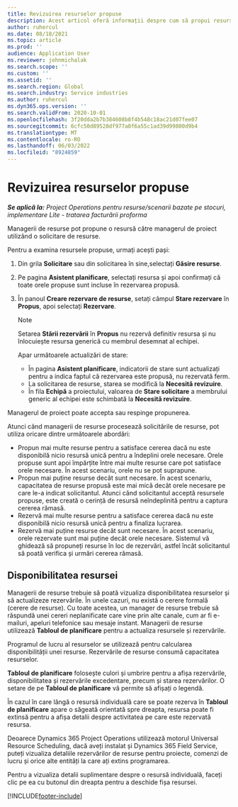 ```yaml
---
title: Revizuirea resurselor propuse
description: Acest articol oferă informații despre cum să propui resursele proiectului.
author: ruhercul
ms.date: 08/18/2021
ms.topic: article
ms.prod: ''
audience: Application User
ms.reviewer: johnmichalak
ms.search.scope: ''
ms.custom: ''
ms.assetid: ''
ms.search.region: Global
ms.search.industry: Service industries
ms.author: ruhercul
ms.dyn365.ops.version: ''
ms.search.validFrom: 2020-10-01
ms.openlocfilehash: 3f20dda2b7b384608b8f4b548c18ac21d07fee07
ms.sourcegitcommit: 6cfc50d89528df977a8f6a55c1ad39d99800d9b4
ms.translationtype: MT
ms.contentlocale: ro-RO
ms.lasthandoff: 06/03/2022
ms.locfileid: "8924859"
---
```

# <a name="review-proposed-resources"></a>Revizuirea resurselor propuse

_**Se aplică la:** Project Operations pentru resurse/scenarii bazate pe stocuri, implementare Lite - tratarea facturării proforma_

Managerii de resurse pot propune o resursă către managerul de proiect utilizând o solicitare de resurse.

Pentru a examina resursele propuse, urmați acești pași:

1. Din grila **Solicitare** sau din solicitarea în sine,selectați **Găsire resurse**.
2. Pe pagina **Asistent planificare**, selectați resursa și apoi confirmați că toate orele propuse sunt incluse în rezervarea propusă.
3. În panoul **Creare rezervare de resurse**, setați câmpul **Stare rezervare** în **Propus**, apoi selectați **Rezervare**.

    > [!NOTE]
    > Setarea **Stării rezervării** în **Propus** nu rezervă definitiv resursa și nu înlocuiește resursa generică cu membrul desemnat al echipei.

    Apar următoarele actualizări de stare:

    - În pagina **Asistent planificare**, indicatorii de stare sunt actualizați pentru a indica faptul că rezervarea este propusă, nu rezervată ferm.
    - La solicitarea de resurse, starea se modifică la **Necesită revizuire**.
    - În fila **Echipă** a proiectului, valoarea de **Stare solicitare** a membrului generic al echipei este schimbată la **Necesită revizuire**.

Managerul de proiect poate accepta sau respinge propunerea.

Atunci când managerii de resurse procesează solicitările de resurse, pot utiliza oricare dintre următoarele abordări:

- Propun mai multe resurse pentru a satisface cererea dacă nu este disponibilă nicio resursă unică pentru a îndeplini orele necesare. Orele propuse sunt apoi împărțite între mai multe resurse care pot satisface orele necesare. În acest scenariu, orele nu se pot suprapune.
- Propun mai puține resurse decât sunt necesare. În acest scenariu, capacitatea de resurse propusă este mai mică decât orele necesare pe care le-a indicat solicitantul. Atunci când solicitantul acceptă resursele propuse, este creată o cerință de resursă neîndeplinită pentru a captura cererea rămasă.
- Rezervă mai multe resurse pentru a satisface cererea dacă nu este disponibilă nicio resursă unică pentru a finaliza lucrarea.
- Rezervă mai puține resurse decât sunt necesare. În acest scenariu, orele rezervate sunt mai puține decât orele necesare. Sistemul vă ghidează să propuneți resurse în loc de rezervări, astfel încât solicitantul să poată verifica și urmări cererea rămasă.

## <a name="resource-availability"></a>Disponibilitatea resursei

Managerii de resurse trebuie să poată vizualiza disponibilitatea resurselor și să actualizeze rezervările. În unele cazuri, nu există o cerere formală (cerere de resurse). Cu toate acestea, un manager de resurse trebuie să răspundă unei cereri neplanificate care vine prin alte canale, cum ar fi e-mailuri, apeluri telefonice sau mesaje instant. Managerii de resurse utilizează **Tabloul de planificare** pentru a actualiza resursele și rezervările.

Programul de lucru al resurselor se utilizează pentru calcularea disponibilității unei resurse. Rezervările de resurse consumă capacitatea resurselor.

**Tabloul de planificare** folosește culori și umbrire pentru a afișa rezervările, disponibilitatea și rezervările excedentare, precum și starea rezervărilor. O setare de pe **Tabloul de planificare** vă permite să afișați o legendă.

În cazul în care lângă o resursă individuală care se poate rezerva în **Tabloul de planificare** apare o săgeată orientată spre dreapta, resursa poate fi extinsă pentru a afișa detalii despre activitatea pe care este rezervată resursa.

Deoarece Dynamics 365 Project Operations utilizează motorul Universal Resource Scheduling, dacă aveți instalat și Dynamics 365 Field Service, puteți vizualiza detaliile rezervărilor de resurse pentru proiecte, comenzi de lucru și orice alte entități la care ați extins programarea.

Pentru a vizualiza detalii suplimentare despre o resursă individuală, faceți clic pe ea cu butonul din dreapta pentru a deschide fișa resursei.



[!INCLUDE[footer-include](../includes/footer-banner.md)]
